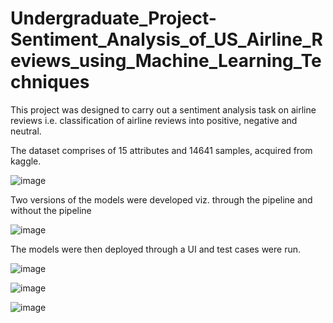 # Undergraduate_Project-Sentiment_Analysis_of_US_Airline_Reviews_using_Machine_Learning_Techniques

This project was designed to carry out a sentiment analysis task on airline reviews i.e. classification of airline reviews into positive, negative and neutral.

The dataset comprises of 15 attributes and 14641 samples, acquired from kaggle.

![image](https://github.com/medha-chippa/Air_Line_Reviews/assets/55135185/e36a9c11-2bba-4ead-8731-d7d3b576162d)

Two versions of the models were developed viz. through the pipeline and without the pipeline

![image](https://github.com/medha-chippa/Air_Line_Reviews/assets/55135185/11f163eb-0b84-4f7d-a6ed-676b5e739042)

The models were then deployed through a UI and test cases were run.

![image](https://github.com/medha-chippa/Air_Line_Reviews/assets/55135185/9e7c0449-9bd8-46e5-a5b0-cc02541efc72)

![image](https://github.com/medha-chippa/Air_Line_Reviews/assets/55135185/9f161080-9e2a-4805-a58b-8bc85e1185d0)

![image](https://github.com/medha-chippa/Air_Line_Reviews/assets/55135185/6eebe9a7-b98c-4773-8975-8f731641122f)
